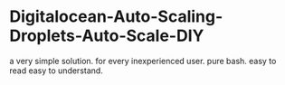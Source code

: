 # Digitalocean-Auto-Scaling-Droplets-Auto-Scale-DIY

a very simple solution. 
for every inexperienced user.
pure bash. easy to read easy to understand.
